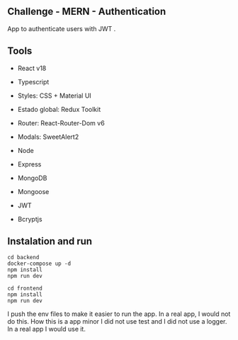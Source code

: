 ## Challenge - MERN - Authentication

App to authenticate users with JWT . 


## Tools
- React v18
- Typescript
- Styles: CSS + Material UI
- Estado global: Redux Toolkit
- Router: React-Router-Dom v6
- Modals: SweetAlert2

- Node
- Express
- MongoDB
- Mongoose
- JWT
- Bcryptjs

 
## Instalation and run
```
cd backend
docker-compose up -d
npm install
npm run dev

cd frontend
npm install
npm run dev

```

I push the env files to make it easier to run the app. In a real app, I would not do this.
How this is a app minor I did not use test and I did not use a logger. In a real app I would use it.